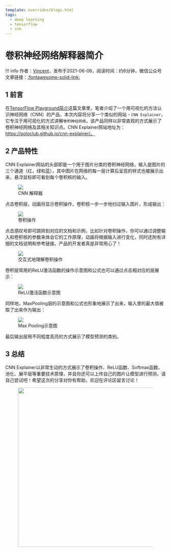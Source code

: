 ```yaml
---
template: overrides/blogs.html
tags:
  - deep learning
  - tensorflow
  - cnn
---
```



# 卷积神经网络解释器简介

!!! info
    作者：[Vincent](https://github.com/Realvincentyuan)，发布于2021-06-06，阅读时间：约6分钟，微信公众号文章链接：[:fontawesome-solid-link:](https://mp.weixin.qq.com/s?__biz=MzI4Mjk3NzgxOQ==&mid=2247485314&idx=1&sn=02d6f35c358ab4a596f3aaabc2704547&chksm=eb90f4f6dce77de0553c383583e4347835b15c44cf1d142fb028ed450f70e0e65e0528e314d4&token=762444875&lang=zh_CN#rd)


## 1 前言

在[TensorFlow Playground简介](https://mp.weixin.qq.com/s?__biz=MzI4Mjk3NzgxOQ==&mid=2247485294&idx=1&sn=deef8a34853332612aa43bff8de23bf0&chksm=eb90f41adce77d0c78b4c510645f1a04ba7644f7ed53e039b09e91e900f04cfae88a28a2d1e3&token=1726922856&lang=zh_CN#rd)这篇文章里，笔者介绍了一个用可视化的方法认识神经网络（CNN）的产品，本次内容将分享一个类似的网站 - `CNN Explainer`，它专注于用可视化的方式讲解`卷积神经网络`，该产品同样以非常直观的方式展示了卷积神经网络及其相关知识点。CNN Explainer网站地址为：https://poloclub.github.io/cnn-explainer/。

## 2 产品特性

CNN Explainer网站的头部即是一个用于图片分类的卷积神经网络，输入是图片的三个通道（红，绿和蓝），其中图片在网络的每一层计算后呈现的样式也被展示出来，悬浮鼠标即可看到每个卷积核的输入。


<figure>
  <img src="https://cdn.jsdelivr.net/gh/BulletTech2021/Pics/img/1_V/cnn_explainer_home.png"  />
  <figcaption>CNN 解释器</figcaption>
</figure>

点击卷积层，动画将显示卷积操作，卷积核一步一步地扫过输入图片，形成输出：

<figure>
  <img src="https://cdn.jsdelivr.net/gh/BulletTech2021/Pics/img/1_V/conv.png"  />
  <figcaption>卷积操作</figcaption>
</figure>

点击感叹号即可跳转到对应的文档和示例，比如针对卷积操作，你可以通过调整输入和卷积核的参数来体会它的工作原理，动画将根据输入进行变化，同时还附有详细的文档说明和参考链接。产品的开发者真是非常用心了！

<figure>
  <img src="https://cdn.jsdelivr.net/gh/BulletTech2021/Pics/img/1_V/conv_tool.png"  />
  <figcaption>交互式地理解卷积操作</figcaption>
</figure>

卷积层常用的ReLU激活函数的操作示意图和公式也可以通过点击相对应的层展示：

<figure>
  <img src="https://cdn.jsdelivr.net/gh/BulletTech2021/Pics/img/1_V/ReLU.png"  />
  <figcaption>ReLU激活函数示意图</figcaption>
</figure>

同样地，MaxPooling层的示意图和公式也形象地展示了出来，输入里的最大值被取了出来作为输出：


<figure>
  <img src="https://cdn.jsdelivr.net/gh/BulletTech2021/Pics/img/1_V/MaxPooling.png"  />
  <figcaption>Max Pooling示意图</figcaption>
</figure>

最后输出层用不同程度高亮的方式展示了模型预测的类别。

## 3 总结

CNN Explainer以非常生动的方式展示了卷积操作、ReLU函数、Softmax函数、池化、展平层等重要技术原理，并且你还可以上传自己的图片让模型进行预测，请自己尝试吧！希望这次的分享对你有帮助，欢迎在评论区留言讨论！

<figure>
  <img src="https://cdn.jsdelivr.net/gh/BulletTech2021/Pics/2021-6-14/1623639526512-1080P%20(Full%20HD)%20-%20Tail%20Pic.png" width="500" />
</figure>
